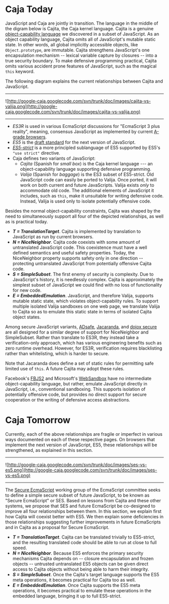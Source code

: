 # Caja Today #

JavaScript and Caja are jointly in transition. The language in the middle of the digram below is Cajita, the Caja kernel language. Cajita is a genuine [object-capability language](http://en.wikipedia.org/wiki/Object-capability_model) we discovered in a subset of JavaScript. As an object capability language, Cajita omits all of JavaScript's mutable static state. In other words, all global implicitly accessible objects, like `Object.prototype`, are immutable. Cajita strengthens JavaScript's one encapsulation mechanism -- lexical variable capture by closures -- into a true security boundary. To make defensive programming practical, Cajita omits various accident prone features of JavaScript, such as the magical `this` keyword.

The following diagram explains the current relationships between Cajita and JavaScript.

---

![http://google-caja.googlecode.com/svn/trunk/doc/images/cajita-vs-valija.png](http://google-caja.googlecode.com/svn/trunk/doc/images/cajita-vs-valija.png)

---

  * _ES3R_ is used in various EcmaScript discussions for "EcmaScript 3 plus reality", meaning, consensus JavaScript as implemented by current [A-grade browsers](http://developer.yahoo.com/yui/articles/gbs/).
  * _ES5_ is the [draft standard](http://wiki.ecmascript.org/doku.php?id=es3.1:es3.1_proposal_working_draft) for the next version of JavaScript.
  * _[ES5-strict](http://google-caja.googlecode.com/svn/trunk/doc/html/es5-talk/es5-talk.html)_ is a more principled sublanguage of ES5 supported by ES5's `"use strict"` directive.
  * Caja defines two variants of JavaScript:
    * _Cajita_ (Spanish for _small box_) is the Caja kernel language --- an object-capability language supporting defensive programming.
    * _Valija_ (Spanish for _baggage_) is the ES3 subset of ES5-strict. Old JavaScript code can easily be ported to Valija. Once ported, it will work on both current and future JavaScripts. Valija exists _only_ to accommodate old code. The additional elements of JavaScript it includes, such as `this`, make it unsuitable for writing defensive code. Instead, Valija is used only to isolate potentially offensive code.

Besides the normal object-capability constraints, Cajita was shaped by the need to simultaneously support all four of the depicted relationships, as well as is practical today.

  * **_T = TranslationTarget_**. Cajita is implemented by translation to JavaScript as run by current browsers.
  * **_N = NiceNeighbor_**. Cajita code coexists with some amount of untranslated JavaScript code. This coexistence must have a well defined semantics and useful safety properties. Today, the NiceNeighbor property supports safety only in one direction -- protecting untranslated JavaScript from potentially offensive Cajita code.
  * **_S = SimpleSubset_**. The first enemy of security is complexity. Due to JavaScript's history, it is needlessly complex. Cajita is approximately the simplest subset of JavaScript we could find with no loss of functionality for new code.
  * **_E = EmbeddedEmulation_**. JavaScript, and therefore Valija, supports mutable static state, which violates object-capability rules. To support multiple isolated Valija sandboxes on one web page, we translate Valija to Cajita so as to emulate this static state in terms of isolated Cajita object states.

Among secure JavaScript variants, [ADsafe](http://www.adsafe.org/), [Jacaranda](http://jacaranda.org/), and [dojox secure](http://www.sitepen.com/blog/2008/08/01/secure-mashups-with-dojoxsecure/) are all designed for a similar degree of support for NiceNeighbor and SimpleSubset. Rather than translate to ES3R, they instead take a verification-only approach, which has various engineering benefits such as zero runtime overhead. However, for ES3R, verification requires blacklisting rather than whitelisting, which is harder to secure.

Note that Jacaranda does define a set of static rules for permitting safe limited use of `this`. A future Cajita may adopt these rules.

Facebook's [FBJS2](http://developers.facebook.com/news.php?blog=1&story=189) and Microsoft's [WebSandbox](http://websandbox.livelabs.com/) have no intermediate object-capability language, but rather, emulate JavaScript directly in JavaScript, i.e., conventional sandboxing. This supports isolation of potentially offensive code, but provides no direct support for secure cooperation or the writing of defensive access abstractions.


# Caja Tomorrow #

Currently, each of the above relationships are fragile or imperfect in various ways documented on each of these respective pages. On browsers that implement the next version of JavaScript, ES5, these relationships will be strengthened, as explained in this section.


---

![http://google-caja.googlecode.com/svn/trunk/doc/images/ses-vs-es5.png](http://google-caja.googlecode.com/svn/trunk/doc/images/ses-vs-es5.png)

---


The [Secure EcmaScript](http://ses.json.org/) working group of the EcmaScript committee seeks to define a simple secure subset of future JavaScript, to be known as "Secure EcmaScript" or SES. Based on lessons from Cajita and these other systems, we propose that SES and future EcmaScript be co-designed to improve all four relationships between them. In this section, we explain first how Cajita will coexist better with ES5. We then explain some deficiencies in those relationships suggesting further improvements in future EcmaScripts and in Cajita as a proposal for Secure EcmaScript.

  * **_T = TranslationTarget_**. Cajita can be translated trivially to ES5-strict, and the resulting translated code should be able to run at close to full speed.
  * **_N = NiceNeighbor_**. Because ES5 enforces the primary security mechanisms Cajita depends on -- closure encapsulation and frozen objects -- untrusted untranslated ES5 objects can be given direct access to Cajita objects without being able to harm their integrity.
  * **_S = SimpleSubset_**. Once the Cajita's target language supports the ES5 meta operations, it becomes practical for Cajita too as well.
  * **_E = EmbeddedEmulation_**. Once Cajita supports the ES5 meta operations, it becomes practical to emulate these operations in the embedded language, bringing it up to full ES5-strict.